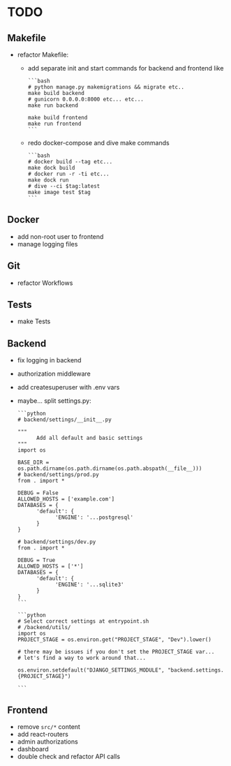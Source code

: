 # TODO

## Makefile

- refactor Makefile:
  - add separate init and start commands for backend and frontend like

        ```bash
        # python manage.py makemigrations && migrate etc..
        make build backend
        # gunicorn 0.0.0.0:8000 etc... etc...
        make run backend

        make build frontend
        make run frontend
        ```

  - redo docker-compose and dive make commands

        ```bash
        # docker build --tag etc...
        make dock build
        # docker run -r -ti etc...
        make dock run
        # dive --ci $tag:latest
        make image test $tag
        ```

## Docker

- add non-root user to frontend
- manage logging files

## Git

- refactor Workflows

## Tests

- make Tests

## Backend

- fix logging in backend
- authorization middleware
- add createsuperuser with .env vars
- maybe... split settings.py:

      ```python
      # backend/settings/__init__.py

      """
            Add all default and basic settings
      """
      import os

      BASE_DIR = os.path.dirname(os.path.dirname(os.path.abspath(__file__)))
      # backend/settings/prod.py
      from . import *

      DEBUG = False
      ALLOWED_HOSTS = ['example.com']
      DATABASES = {
            'default': {
                  'ENGINE': '...postgresql'
            }
      }

      # backend/settings/dev.py
      from . import *

      DEBUG = True
      ALLOWED_HOSTS = ['*']
      DATABASES = {
            'default': {
                  'ENGINE': '...sqlite3'
            }
      }
      ```

      ```python
      # Select correct settings at entrypoint.sh
      # /backend/utils/
      import os
      PROJECT_STAGE = os.environ.get("PROJECT_STAGE", "Dev").lower()

      # there may be issues if you don't set the PROJECT_STAGE var...
      # let's find a way to work around that...

      os.environ.setdefault("DJANGO_SETTINGS_MODULE", "backend.settings.{PROJECT_STAGE}")

      ```

## Frontend

- remove `src/*`  content
- add react-routers
- admin authorizations
- dashboard
- double check and refactor API calls
